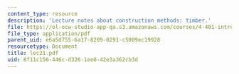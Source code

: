 ```yaml
---
content_type: resource
description: 'Lecture notes about construction methods: timber.'
file: https://ol-ocw-studio-app-qa.s3.amazonaws.com/courses/4-401-introduction-to-building-technology-spring-2006/8f11c156446cd3261ee042e3a362cb3d_lec21.pdf
file_type: application/pdf
parent_uid: e6a5d755-6a17-8209-0291-c5009ec19928
resourcetype: Document
title: lec21.pdf
uid: 8f11c156-446c-d326-1ee0-42e3a362cb3d
---
```

